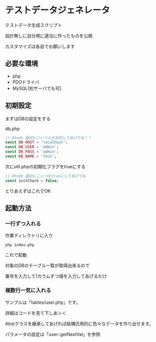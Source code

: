 # テストデータジェネレータ
テストデータ生成スクリプト

設計無しに自分用に適当に作ったものを公開

カスタマイズは各自でお願いします

## 必要な環境
* php
* PDOドライバ
* MySQL(別サーバでも可\)

## 初期設定
まずはDBの設定をする

db.php

```php
// @todo 最初にこいつらを設定してあげてね！！
const DB_HOST = 'localhost';
const DB_USER = 'admin';
const DB_PASS = 'admin';
const DB_NAME = 'test';
```
次にutil.phpの初期化フラグをtrueにする

```php
// @todo 最初にこいつをtrueにしてあげてね
const initCheck = false;
```

とりあえずはこれでOK

## 起動方法
### 一行ずつ入れる
作業ディレクトリに入り

`php index.php`

これで起動

対象のDBのテーブル一覧が取得出来るので

番号を入力して1カラムずつ値を入力してあげるだけ

### 複数行一気に入れる
サンプルは「tables/user.php」です。

詳細はコードを見て下しあ＞＜

Abstクラスを継承してあげれば結構汎用的に色々なデータを作り出せます。

パラメータの設定は「user::getNextVal」を参照
